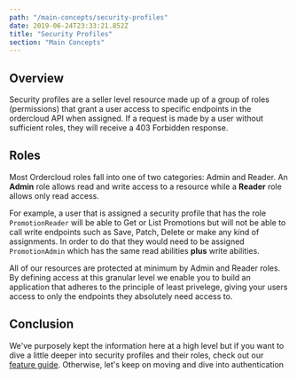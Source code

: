 ```yaml
---
path: "/main-concepts/security-profiles"
date: 2019-06-24T23:33:21.852Z
title: "Security Profiles"
section: "Main Concepts"
---
```


## Overview

Security profiles are a seller level resource made up of a group of roles (permissions) that grant a user access to specific endpoints in the ordercloud API when assigned. If a request is made by a user without sufficient roles, they will receive a 403 Forbidden response.

## Roles

Most Ordercloud roles fall into one of two categories: Admin and Reader. An **Admin** role allows read and write access to a resource while a **Reader** role allows only read access.

For example, a user that is assigned a security profile that has the role `PromotionReader` will be able to Get or List Promotions but will not be able to call write endpoints such as Save, Patch, Delete or make any kind of assignments. In order to do that they would need to be assigned `PromotionAdmin` which has the same read abilities **plus** write abilities.

All of our resources are protected at minimum by Admin and Reader roles. By defining access at this granular level we enable you to build an application that adheres to the principle of least privelege, giving your users access to only the endpoints they absolutely need access to.

## Conclusion

We've purposely kept the information here at a high level but if you want to dive a little deeper into security profiles and their roles, check out our [feature guide](TODO:link-tosecurityprofiles-feature). Otherwise, let's keep on moving and dive into authentication
